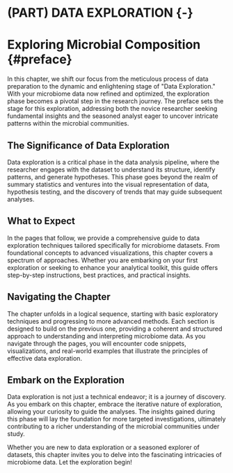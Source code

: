 # (PART) DATA EXPLORATION {-}

# Exploring Microbial Composition {#preface} 

In this chapter, we shift our focus from the meticulous process of data preparation to the dynamic and enlightening stage of "Data Exploration." With your microbiome data now refined and optimized, the exploration phase becomes a pivotal step in the research journey. The preface sets the stage for this exploration, addressing both the novice researcher seeking fundamental insights and the seasoned analyst eager to uncover intricate patterns within the microbial communities.

## The Significance of Data Exploration
Data exploration is a critical phase in the data analysis pipeline, where the researcher engages with the dataset to understand its structure, identify patterns, and generate hypotheses. This phase goes beyond the realm of summary statistics and ventures into the visual representation of data, hypothesis testing, and the discovery of trends that may guide subsequent analyses.

## What to Expect
In the pages that follow, we provide a comprehensive guide to data exploration techniques tailored specifically for microbiome datasets. From foundational concepts to advanced visualizations, this chapter covers a spectrum of approaches. Whether you are embarking on your first exploration or seeking to enhance your analytical toolkit, this guide offers step-by-step instructions, best practices, and practical insights.

## Navigating the Chapter
The chapter unfolds in a logical sequence, starting with basic exploratory techniques and progressing to more advanced methods. Each section is designed to build on the previous one, providing a coherent and structured approach to understanding and interpreting microbiome data. As you navigate through the pages, you will encounter code snippets, visualizations, and real-world examples that illustrate the principles of effective data exploration.

## Embark on the Exploration
Data exploration is not just a technical endeavor; it is a journey of discovery. As you embark on this chapter, embrace the iterative nature of exploration, allowing your curiosity to guide the analyses. The insights gained during this phase will lay the foundation for more targeted investigations, ultimately contributing to a richer understanding of the microbial communities under study.

Whether you are new to data exploration or a seasoned explorer of datasets, this chapter invites you to delve into the fascinating intricacies of microbiome data. Let the exploration begin!
